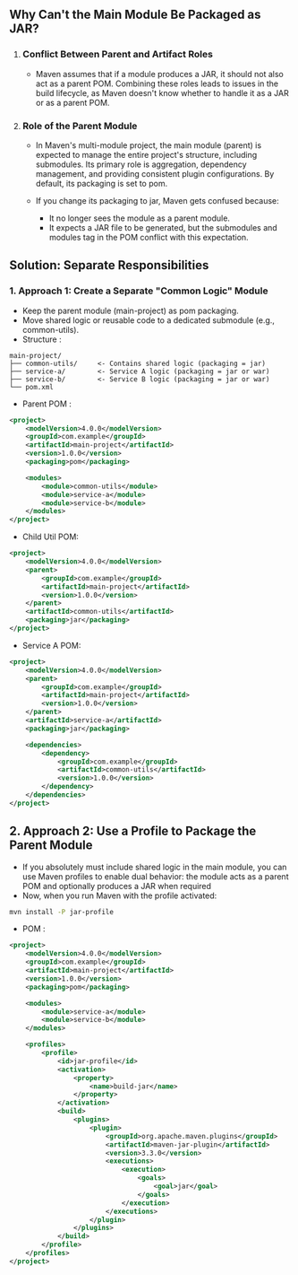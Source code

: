 ## Why Can't the Main Module Be Packaged as JAR?
1. ### Conflict Between Parent and Artifact Roles
    - Maven assumes that if a module produces a JAR, it should not also act as a parent POM. Combining these roles leads to issues in the build lifecycle, as Maven doesn't know whether to handle it as a JAR or as a parent POM.
2. ### Role of the Parent Module
   - In Maven's multi-module project, the main module (parent) is expected to manage the entire project's structure, including submodules. Its primary role is aggregation, dependency management, and providing consistent plugin configurations. By default, its packaging is set to pom.

   - If you change its packaging to jar, Maven gets confused because:
        - It no longer sees the module as a parent module.
        - It expects a JAR file to be generated, but the submodules and modules tag in the POM conflict with this expectation.

## Solution: Separate Responsibilities
### 1. Approach 1: Create a Separate "Common Logic" Module
- Keep the parent module (main-project) as pom packaging.
- Move shared logic or reusable code to a dedicated submodule (e.g., common-utils).
- Structure :
```
main-project/
├── common-utils/     <- Contains shared logic (packaging = jar)
├── service-a/        <- Service A logic (packaging = jar or war)
├── service-b/        <- Service B logic (packaging = jar or war)
└── pom.xml
```
- Parent POM :
```xml
<project>
    <modelVersion>4.0.0</modelVersion>
    <groupId>com.example</groupId>
    <artifactId>main-project</artifactId>
    <version>1.0.0</version>
    <packaging>pom</packaging>

    <modules>
        <module>common-utils</module>
        <module>service-a</module>
        <module>service-b</module>
    </modules>
</project>
```
- Child Util POM:
```xml
<project>
    <modelVersion>4.0.0</modelVersion>
    <parent>
        <groupId>com.example</groupId>
        <artifactId>main-project</artifactId>
        <version>1.0.0</version>
    </parent>
    <artifactId>common-utils</artifactId>
    <packaging>jar</packaging>
</project>
```
- Service A POM:
```xml
<project>
    <modelVersion>4.0.0</modelVersion>
    <parent>
        <groupId>com.example</groupId>
        <artifactId>main-project</artifactId>
        <version>1.0.0</version>
    </parent>
    <artifactId>service-a</artifactId>
    <packaging>jar</packaging>

    <dependencies>
        <dependency>
            <groupId>com.example</groupId>
            <artifactId>common-utils</artifactId>
            <version>1.0.0</version>
        </dependency>
    </dependencies>
</project>
```

## 2. Approach 2: Use a Profile to Package the Parent Module
- If you absolutely must include shared logic in the main module, you can use Maven profiles to enable dual behavior: the module acts as a parent POM and optionally produces a JAR when required
- Now, when you run Maven with the profile activated:
```bash
mvn install -P jar-profile
```
- POM :
```xml
<project>
    <modelVersion>4.0.0</modelVersion>
    <groupId>com.example</groupId>
    <artifactId>main-project</artifactId>
    <version>1.0.0</version>
    <packaging>pom</packaging>

    <modules>
        <module>service-a</module>
        <module>service-b</module>
    </modules>

    <profiles>
        <profile>
            <id>jar-profile</id>
            <activation>
                <property>
                    <name>build-jar</name>
                </property>
            </activation>
            <build>
                <plugins>
                    <plugin>
                        <groupId>org.apache.maven.plugins</groupId>
                        <artifactId>maven-jar-plugin</artifactId>
                        <version>3.3.0</version>
                        <executions>
                            <execution>
                                <goals>
                                    <goal>jar</goal>
                                </goals>
                            </execution>
                        </executions>
                    </plugin>
                </plugins>
            </build>
        </profile>
    </profiles>
</project>
```